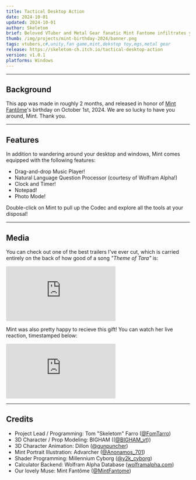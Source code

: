 ```yaml
---
title: Tactical Desktop Action
date: 2024-10-01
updated: 2024-10-01
author: Skeletom
brief: Beloved VTuber and Metal Gear fanatic Mint Fantome infiltrates your desktop as a digital assistant!!
thumb: /img/projects/mint-birthday-2024/banner.png
tags: vtubers,c#,unity,fan game,mint,dekstop toy,mgs,metal gear
release: https://skeletom-ch.itch.io/tactical-desktop-action
version: v1.0.1
platforms: Windows
---
```


---

## Background

This app was made in roughly 2 months, and released in honor of [Mint Fantôme](https://www.youtube.com/@mintfantome)'s birthday on October 1st, 2024. We are so lucky to have you around, Mint. Thank you.

---

## Features

In addition to wandering around your desktop and windows, Mint comes equipped with the following features:

* Drag-and-drop Music Player!
* Natural Language Question Processor (courtesy of Wolfram Alpha!)
* Clock and Timer!
* Notepad!
* Photo Mode!


Double-click on Mint to pull up the Codec and explore all the tools at your disposal!

---

## Media

You can check out one of the best trailers I've ever cut, which is carried entirely on the back of how good of a song *"Theme of Tara"* is:
<iframe src="https://www.youtube.com/embed/gsTf3HYvf64?si=wUaBtVB_5W475_qx" title="YouTube video player" frameborder="0" allow="accelerometer; autoplay; clipboard-write; encrypted-media; gyroscope; picture-in-picture; web-share" referrerpolicy="strict-origin-when-cross-origin" allowfullscreen class="yt-embed"></iframe>

Mint was also pretty happy to recieve this gift! You can watch her live reaction, timestamped below:
<iframe src="https://www.youtube.com/embed/DxkVeaVdi_U?start=7526" title="YouTube video player" frameborder="0" allow="accelerometer; autoplay; clipboard-write; encrypted-media; gyroscope; picture-in-picture; web-share" referrerpolicy="strict-origin-when-cross-origin" allowfullscreen class="yt-embed"></iframe>

---

## Credits

* Project Lead / Programming: Tom "Skeletom" Farro ([@FomTarro](https://twitter.com/fomtarro))
* 3D Character / Prop Modeling: BIGHAM (([@BIGHAM_vt](https://twitter.com/gunpuncher)))
* 3D Character Animation: Dillon ([@gunpuncher](https://twitter.com/gunpuncher))
* Mint Portrait Illustration: Advarcher ([@Anonamos_701](https://twitter.com/Anonamos_701))
* Shader Programming: Millennium Cyborg ([@y2k_cyborg](https://twitter.com/y2k_cyborg))
* Calculator Backend: Wolfram Alpha Database ([wolframalpha.com](https://www.wolframalpha.com/))
* Our lovely Muse: Mint Fantôme ([@MintFantome](https://www.youtube.com/@mintfantome))

